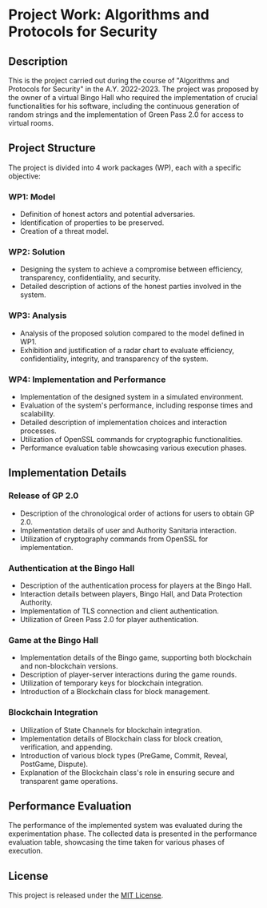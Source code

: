 # Project Work: Algorithms and Protocols for Security

## Description
This is the project carried out during the course of "Algorithms and Protocols for Security" in the A.Y. 2022-2023. The project was proposed by the owner of a virtual Bingo Hall who required the implementation of crucial functionalities for his software, including the continuous generation of random strings and the implementation of Green Pass 2.0 for access to virtual rooms.

## Project Structure
The project is divided into 4 work packages (WP), each with a specific objective:

### WP1: Model
- Definition of honest actors and potential adversaries.
- Identification of properties to be preserved.
- Creation of a threat model.

### WP2: Solution
- Designing the system to achieve a compromise between efficiency, transparency, confidentiality, and security.
- Detailed description of actions of the honest parties involved in the system.

### WP3: Analysis
- Analysis of the proposed solution compared to the model defined in WP1.
- Exhibition and justification of a radar chart to evaluate efficiency, confidentiality, integrity, and transparency of the system.

### WP4: Implementation and Performance
- Implementation of the designed system in a simulated environment.
- Evaluation of the system's performance, including response times and scalability.
- Detailed description of implementation choices and interaction processes.
- Utilization of OpenSSL commands for cryptographic functionalities.
- Performance evaluation table showcasing various execution phases.

## Implementation Details
### Release of GP 2.0
- Description of the chronological order of actions for users to obtain GP 2.0.
- Implementation details of user and Authority Sanitaria interaction.
- Utilization of cryptography commands from OpenSSL for implementation.

### Authentication at the Bingo Hall
- Description of the authentication process for players at the Bingo Hall.
- Interaction details between players, Bingo Hall, and Data Protection Authority.
- Implementation of TLS connection and client authentication.
- Utilization of Green Pass 2.0 for player authentication.

### Game at the Bingo Hall
- Implementation details of the Bingo game, supporting both blockchain and non-blockchain versions.
- Description of player-server interactions during the game rounds.
- Utilization of temporary keys for blockchain integration.
- Introduction of a Blockchain class for block management.

### Blockchain Integration
- Utilization of State Channels for blockchain integration.
- Implementation details of Blockchain class for block creation, verification, and appending.
- Introduction of various block types (PreGame, Commit, Reveal, PostGame, Dispute).
- Explanation of the Blockchain class's role in ensuring secure and transparent game operations.

## Performance Evaluation
The performance of the implemented system was evaluated during the experimentation phase. The collected data is presented in the performance evaluation table, showcasing the time taken for various phases of execution.

## License
This project is released under the [MIT License](LICENSE).
